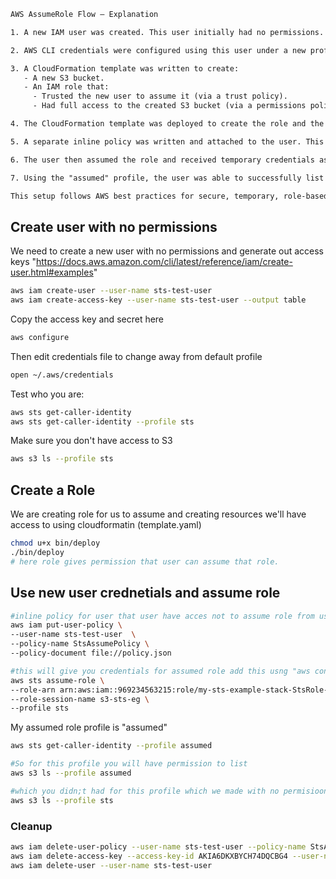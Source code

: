 ```txt
AWS AssumeRole Flow – Explanation

1. A new IAM user was created. This user initially had no permissions.

2. AWS CLI credentials were configured using this user under a new profile called "sts". At this point, testing showed the user had no access to any AWS resources, including S3.

3. A CloudFormation template was written to create:
   - A new S3 bucket.
   - An IAM role that:
     - Trusted the new user to assume it (via a trust policy).
     - Had full access to the created S3 bucket (via a permissions policy).

4. The CloudFormation template was deployed to create the role and the bucket.

5. A separate inline policy was written and attached to the user. This policy granted the user permission to call "sts:AssumeRole" on the newly created role.

6. The user then assumed the role and received temporary credentials associated with that role. These credentials were configured under a new AWS CLI profile called "assumed".

7. Using the "assumed" profile, the user was able to successfully list the S3 bucket — demonstrating that the user gained access to S3 **only through assuming the role** and not directly.

This setup follows AWS best practices for secure, temporary, role-based access.
```

## Create user with no permissions
We need to create a new user with no permissions and generate out access keys
"https://docs.aws.amazon.com/cli/latest/reference/iam/create-user.html#examples"

```sh
aws iam create-user --user-name sts-test-user
aws iam create-access-key --user-name sts-test-user --output table
``` 
Copy the access key and secret here
```sh
aws configure
```
Then edit credentials file to change away from default profile
```sh
open ~/.aws/credentials 
```
Test who you are:
```sh
aws sts get-caller-identity
aws sts get-caller-identity --profile sts
```
Make sure you don't have access to S3
```sh
aws s3 ls --profile sts
```

## Create a Role
We are creating role for us to assume and creating resources we'll have access to using cloudformatin (template.yaml)
```sh
chmod u+x bin/deploy
./bin/deploy
# here role gives permission that user can assume that role.
```

## Use new user crednetials and assume role
```sh 
#inline policy for user that user have acces not to assume role from user's Admin
aws iam put-user-policy \
--user-name sts-test-user  \
--policy-name StsAssumePolicy \
--policy-document file://policy.json
```
```sh
#this will give you credentials for assumed role add this usng "aws configure"
aws sts assume-role \
--role-arn arn:aws:iam::969234563215:role/my-sts-example-stack-StsRole-Lc8rBQ0i0qJz \
--role-session-name s3-sts-eg \
--profile sts
```
My assumed role profile is "assumed"
```sh
aws sts get-caller-identity --profile assumed
```
```sh
#So for this profile you will have permission to list
aws s3 ls --profile assumed
```
```sh
#which you didn;t had for this profile which we made with no permisioon 
aws s3 ls --profile sts
```

### Cleanup
```sh
aws iam delete-user-policy --user-name sts-test-user --policy-name StsAssumePolicy
aws iam delete-access-key --access-key-id AKIA6DKXBYCH74DQCBG4 --user-name sts-test-user
aws iam delete-user --user-name sts-test-user
```
